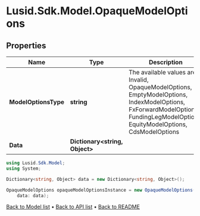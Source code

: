# Lusid.Sdk.Model.OpaqueModelOptions

## Properties

Name | Type | Description | Notes
------------ | ------------- | ------------- | -------------
**ModelOptionsType** | **string** | The available values are: Invalid, OpaqueModelOptions, EmptyModelOptions, IndexModelOptions, FxForwardModelOptions, FundingLegModelOptions, EquityModelOptions, CdsModelOptions | 
**Data** | **Dictionary&lt;string, Object&gt;** |  | 

```csharp
using Lusid.Sdk.Model;
using System;

Dictionary<string, Object> data = new Dictionary<string, Object>();

OpaqueModelOptions opaqueModelOptionsInstance = new OpaqueModelOptions(
    data: data);
```

[Back to Model list](../README.md#documentation-for-models) &#8226; [Back to API list](../README.md#documentation-for-api-endpoints) &#8226; [Back to README](../README.md)

